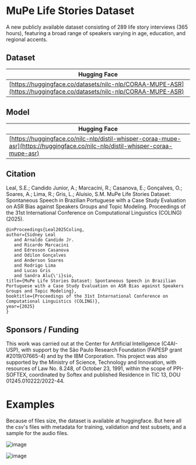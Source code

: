# MuPe Life Stories Dataset
A new publicly available dataset consisting of 289 life story interviews (365 hours), featuring a broad range of speakers varying in age, education, and regional accents.


## Dataset
| Hugging Face |
| ------------ |
| [https://huggingface.co/datasets/nilc-nlp/CORAA-MUPE-ASR](https://huggingface.co/datasets/nilc-nlp/CORAA-MUPE-ASR) |

## Model
| Hugging Face |
| ------------ |
| [https://huggingface.co/nilc-nlp/distil-whisper-coraa-mupe-asr](https://huggingface.co/nilc-nlp/distil-whisper-coraa-mupe-asr) |


## Citation
Leal, S.E.; Candido Junior, A.; Marcacini, R.; Casanova, E.; Gonçalves, O.; Soares, A.; Lima, R.; Gris, L.; Aluísio, S.M. MuPe Life Stories Dataset: Spontaneous Speech in Brazilian Portuguese with a Case Study Evaluation on ASR Bias against Speakers Groups and Topic Modeling. Proceedings of the 31st International Conference on Computational Linguistics (COLING) (2025).

````
@inProceedings{Leal2025Coling,
author={Sidney Leal
   and Arnaldo Candido Jr.
   and Ricardo Marcacini
   and Edresson Casanova
   and Odilon Gonçalves
   and Anderson Soares
   and Rodrigo Lima
   and Lucas Gris
   and Sandra Alu{\'i}sio,
title={MuPe Life Stories Dataset: Spontaneous Speech in Brazilian Portuguese with a Case Study Evaluation on ASR Bias against Speakers Groups and Topic Modeling},
booktitle={Proceedings of the 31st International Conference on Computational Linguistics (COLING)},
year={2025}
}
````

## Sponsors / Funding

This work was carried out at the Center for Artificial Intelligence (C4AI-USP), with support by the São Paulo Research Foundation (FAPESP grant \#2019/07665-4) and by the IBM Corporation.  This project was also supported by the Ministry of Science, Technology and Innovation, with resources of Law No. 8.248, of October 23, 1991, within the scope of PPI-SOFTEX, coordinated by Softex and published Residence in TIC 13, DOU 01245.010222/2022-44.


# Examples
Because of files size, the dataset is available at huggingface. But here all the csv's files with metadata for training, validation and test subsets, and a sample for the audio files.

![image](https://github.com/user-attachments/assets/9f053d3c-49dc-493b-9add-a9bcff3042d7)

![image](https://github.com/user-attachments/assets/0603b084-64fa-4231-89fc-1d045d5808d3)
